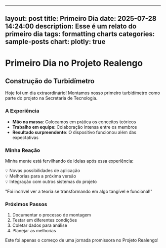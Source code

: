 
---
layout: post
title: Primeiro Dia
date: 2025-07-28 14:24:00
description: Esse é um relato do primeiro dia
tags: formatting charts
categories: sample-posts
chart:
  plotly: true
---
# Primeiro Dia no Projeto Realengo

## Construção do Turbidímetro

Hoje foi um dia extraordinário! Montamos nosso primeiro turbidímetro como parte do projeto na Secretaria de Tecnologia. 

### A Experiência

- **Mão na massa**: Colocamos em prática os conceitos teóricos
- **Trabalho em equipe**: Colaboração intensa entre os membros
- **Resultado surpreendente**: O dispositivo funcionou além das expectativas

### Minha Reação

Minha mente está fervilhando de ideias após essa experiência:

💡 Novas possibilidades de aplicação  
💡 Melhorias para a próxima versão  
💡 Integração com outros sistemas do projeto  

"Foi incrível ver a teoria se transformando em algo tangível e funcional!"

### Próximos Passos

1. Documentar o processo de montagem
2. Testar em diferentes condições
3. Coletar dados para análise
4. Planejar as melhorias

Este foi apenas o começo de uma jornada promissora no Projeto Realengo!
